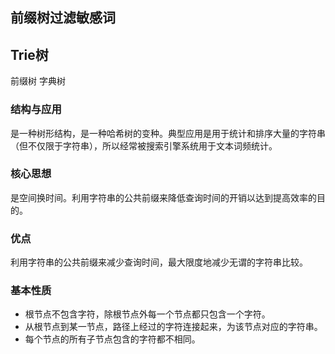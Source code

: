 ## 前缀树过滤敏感词

## Trie树
前缀树 字典树

### 结构与应用
是一种树形结构，是一种哈希树的变种。典型应用是用于统计和排序大量的字符串（但不仅限于字符串），所以经常被搜索引擎系统用于文本词频统计。

### 核心思想
是空间换时间。利用字符串的公共前缀来降低查询时间的开销以达到提高效率的目的。

### 优点
利用字符串的公共前缀来减少查询时间，最大限度地减少无谓的字符串比较。

### 基本性质
- 根节点不包含字符，除根节点外每一个节点都只包含一个字符。
- 从根节点到某一节点，路径上经过的字符连接起来，为该节点对应的字符串。
- 每个节点的所有子节点包含的字符都不相同。